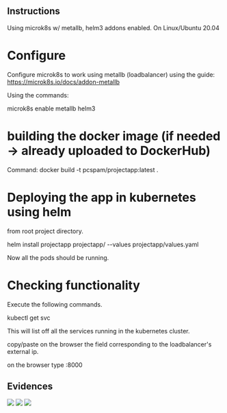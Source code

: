 ## Instructions
Using microk8s w/ metallb, helm3 addons enabled. On Linux/Ubuntu 20.04 


# Configure 
Configure microk8s to work using metallb (loadbalancer) using the guide: https://microk8s.io/docs/addon-metallb

Using the commands:

microk8s enable metallb helm3

# building the docker image (if needed -> already uploaded to DockerHub)

Command:
docker build -t pcspam/projectapp:latest .

# Deploying the app in kubernetes using helm

from root project directory.

helm install projectapp projectapp/ --values projectapp/values.yaml

Now all the pods should be running.

# Checking functionality

Execute the following commands.

kubectl get svc

This will list off all the services running in the kubernetes cluster.

copy/paste on the browser the field corresponding to the loadbalancer's external ip.

on the browser type <loadbalancer-external-ip>:8000

## Evidences

  ![](https://github.com/Legendary-Overlord/ds-exams/tree/master/evidences/helmstatus.png)
  ![](https://github.com/Legendary-Overlord/ds-exams/tree/master/evidences/kubeall.png)
  ![](https://github.com/Legendary-Overlord/ds-exams/tree/master/evidences/browser.png)
